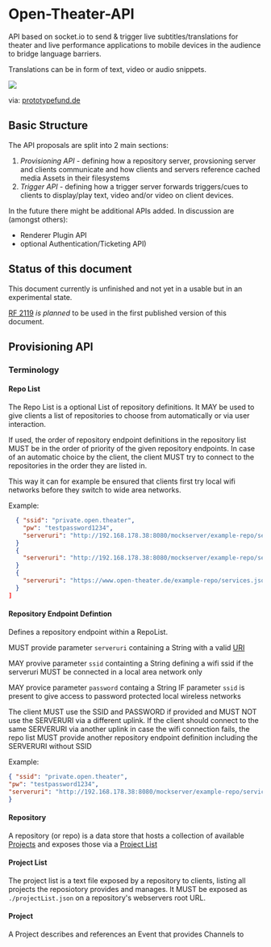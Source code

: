 # Open-Theater-API

API based on socket.io to send & trigger live subtitles/translations for theater and live performance applications to mobile devices in the audience to bridge language barriers.

Translations can be in form of text, video or audio snippets.

<a href="https://www.bmbf.de/"><img src="https://prototypefund.de/wp-content/uploads/2016/07/logo-bmbf.svg"></a>

via:
<a href="https://www.prototypefund.de/">prototypefund.de</a>

## Basic Structure

The API proposals are split into 2 main sections:

1) *Provisioning API* - defining how a repository server, provsioning server and clients communicate and how clients and servers reference cached media Assets in their filesystems
2) *Trigger API* - defining how a trigger server forwards triggers/cues to clients to display/play text, video and/or video on client devices.

In the future there might be additional APIs added. In discussion are (amongst others): 
- Renderer Plugin API
- optional Authentication/Ticketing API)

## Status of this document
This document currently is unfinished and not yet in a usable but in an experimental state.

<a href="https://tools.ietf.org/html/rfc2119">RF 2119</a> *is planned* to be used in the first published version of this document.



## Provisioning API

### Terminology

#### Repo List
The Repo List is a optional List of repository definitions. It MAY be used to give clients a list of repositories to choose from automatically or via user interaction.

If used, the order of repository endpoint definitions in the repository list MUST be in the order of priority of the given repository endpoints. In case of an automatic choice by the client, the client MUST try to connect to the repositories in the order they are listed in.

This way it can for example be ensured that clients first try local wifi networks before they switch to wide area networks.

Example:
```json
  { "ssid": "private.open.theater", 
    "pw": "testpassword1234",
    "serveruri": "http://192.168.178.38:8080/mockserver/example-repo/services.json"
  }
  {
    "serveruri": "http://192.168.178.38:8080/mockserver/example-repo/services.json"
  }
  {
    "serveruri": "https://www.open-theater.de/example-repo/services.json"
  }
]
```

#### Repository Endpoint Defintion 

Defines a repository endpoint within a RepoList.

MUST provide parameter `serveruri` containing a String with a valid <a href="https://tools.ietf.org/html/rfc3986">URI</a>

MAY provive parameter `ssid` containting a String defining a wifi ssid if the serveruri MUST be connected in a local area network only

MAY provice parameter `password` containg a String IF parameter `ssid` is present to give access to password protected local wireless networks

The client MUST use the SSID and PASSWORD if provided and MUST NOT use the SERVERURI via a different uplink. 
If the client should connect to the same SERVERURI via another uplink in case the wifi connection fails, the repo list MUST provide another repository endpoint definition including the SERVERURI without SSID

Example:
```json
{ "ssid": "private.open.theater", 
"pw": "testpassword1234",
"serveruri": "http://192.168.178.38:8080/mockserver/example-repo/services.json"
}

```

#### Repository
A repository (or repo) is a data store that hosts a collection of available <a href="#Project">Projects</a> and exposes those via a <a href="#Project-List">Project List</a>

#### Project List
The project list is a text file exposed by a repository to clients, listing all projects the reposiotory provides and manages. 
It MUST be exposed as `./projectList.json` on a repository's webservers root URL.

#### Project
A Project describes and references an Event that provides Channels to
